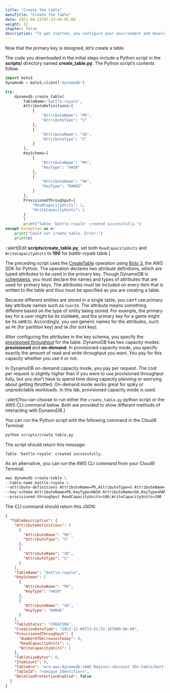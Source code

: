 ```yaml
---
title: "Create the table"
menuTitle: "Create the table"
date: 2021-04-21T07:33:04-05:00
weight: 32
chapter: false
description: "To get started, you configure your environment and download code that you use during the lab."
---
```


Now that the primary key is designed, let’s create a table.

The code you downloaded in the initial steps include a Python script in the **scripts/** directory named **create_table.py**. The Python script’s contents follow.

```py
import boto3
dynamodb = boto3.client('dynamodb')

try:
    dynamodb.create_table(
        TableName='battle-royale',
        AttributeDefinitions=[
            {
                "AttributeName": "PK",
                "AttributeType": "S"
            },
            {
                "AttributeName": "SK",
                "AttributeType": "S"
            }
        ],
        KeySchema=[
            {
                "AttributeName": "PK",
                "KeyType": "HASH"
            },
            {
                "AttributeName": "SK",
                "KeyType": "RANGE"
            }
        ],
        ProvisionedThroughput={
            "ReadCapacityUnits": 1,
            "WriteCapacityUnits": 1
        }
        )
        print("Table 'battle-royale' created successfully.")
except Exception as e:
    print("Could not create table. Error:")
    print(e)
```

::alert[Edit **scripts/create_table.py**, set both `ReadCapacityUnits` and `WriteCapacityUnits` to **100** for *battle-royale* table.]

The preceding script uses the [CreateTable](https://docs.aws.amazon.com/amazondynamodb/latest/APIReference/API_CreateTable.html) operation using [Boto 3](https://boto3.amazonaws.com/v1/documentation/api/latest/index.html), the AWS SDK for Python. The operation declares two attribute definitions, which are typed attributes to be used in the primary key. Though DynamoDB is [schemaless](https://docs.aws.amazon.com/amazondynamodb/latest/developerguide/SQLtoNoSQL.CreateTable.html), you must declare the names and types of attributes that are used for primary keys. The attributes must be included on every item that is written to the table and thus must be specified as you are creating a table.

Because different entities are stored in a single table, you can’t use primary key attribute names such as `UserId`. The attribute means something different based on the type of entity being stored. For example, the primary key for a user might be its `USERNAME`, and the primary key for a game might be its `GAMEID`. Accordingly, you use generic names for the attributes, such as `PK` (for partition key) and `SK` (for sort key).

After configuring the attributes in the key schema, you specify the [provisioned throughput](https://docs.aws.amazon.com/amazondynamodb/latest/developerguide/HowItWorks.ReadWriteCapacityMode.html) for the table. DynamoDB has two capacity modes: **provisioned** and **on-demand**. In provisioned capacity mode, you specify exactly the amount of read and write throughput you want. You pay for this capacity whether you use it or not.

In DynamoDB on-demand capacity mode, you pay per request. The cost per request is slightly higher than if you were to use provisioned throughput fully, but you don’t have to spend time doing capacity planning or worrying about getting throttled. On-demand mode works great for spiky or unpredictable workloads. In this lab, provisioned capacity mode is used.

::alert[You can choose to run either the `create_table.py` python script or the AWS CLI command below. Both are provided to show different methods of interacting with DynamoDB.]

You can run the Python script with the following command in the Cloud9 Terminal.

```sh
python scripts/create_table.py
```

The script should return this message:

```text
Table 'battle-royale' created successfully.
```

As an alternative, you can run the AWS CLI command from your Cloud9 Terminal.

```sh
aws dynamodb create-table \
--table-name battle-royale \
--attribute-definitions AttributeName=PK,AttributeType=S AttributeName=SK,AttributeType=S \
--key-schema AttributeName=PK,KeyType=HASH AttributeName=SK,KeyType=RANGE \
--provisioned-throughput ReadCapacityUnits=100,WriteCapacityUnits=100
```

The CLI command should return this JSON:
```json
{
  "TableDescription": {
    "AttributeDefinitions": [
      {
        "AttributeName": "PK",
        "AttributeType": "S"
      },
      {
        "AttributeName": "SK",
        "AttributeType": "S"
      }
    ],
    "TableName": "battle-royale",
    "KeySchema": [
      {
        "AttributeName": "PK",
        "KeyType": "HASH"
      },
      {
        "AttributeName": "SK",
        "KeyType": "RANGE"
      }
    ],
    "TableStatus": "CREATING",
    "CreationDateTime": "2023-12-06T13:52:52.187000-06:00",
    "ProvisionedThroughput": {
      "NumberOfDecreasesToday": 0,
      "ReadCapacityUnits": 1,
      "WriteCapacityUnits": 1
    },
    "TableSizeBytes": 0,
    "ItemCount": 0,
    "TableArn": "arn:aws:dynamodb:<AWS Region>:<Account ID>:table/battle-royale",
    "TableId": "<Unique Identifier>",
    "DeletionProtectionEnabled": false
  }
}
```
